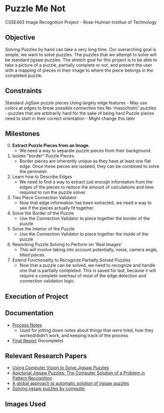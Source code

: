 # Puzzle Me Not
CSSE463 Image Recognition Project - Rose-Hulman Institue of Technology

## Objective
Solving Puzzles by hand can take a very long time. Our overarching goal is simple; we want to solve puzzles. The puzzles that we attempt to solve will be standard jigsaw puzzles. The stretch goal for this project is to be able to take a picture of a puzzle, partially complete or not, and present the user with a mapping of pieces in their image to where the piece belongs in the completed puzzle. 

## Constraints
Standard JigSaw puzzle pieces
Using largely edge features - May use colors at edges to break possible connection ties
No 'masochistic' puzzles - puzzles that are arbitrarily hard for the sake of being hard
Puzzle pieces need to start in their correct orientation - Might change this later

## Milestones
  0. **Extract Puzzle Pieces from an Image.**  
      - We need a way to separate puzzle pieces from their background.
  1. Isolate "border" Puzzle Pieces. 
      - Border pieces are inherently unique as they have at least one flat edge. Once these pieces are isolated, they can be combined to solve the perimeter.
  2. Learn how to Describe Edges
      - We need to find a way to extract just enough information from the edges of the pieces to reduce the amount of calculations and time required to run the puzzle solver.
  3. Two Piece Connection Validator
      - Now that edge information has been extracted, we need a way to see if the pieces actually fit together. 
  4. Solve the Border of the Puzzle
      - Use the Connection Validator to piece together the border of the puzzle
  5. Solve the Interior of the Puzzle
      - Use the Connection Validator to piece together the inside of the puzzle
  6. Reworking Puzzle Solving to Perform on 'Real Images'
      - This will involve taking into account potentially, noise, camera angle, tilted pieces.
  7. Extend Functionality to Recognize Partially Solved Puzzles
      - Now that a puzzle can be solved, we need to recognize and handle one that is partially completed. This is saved for last, because it will require a complete overhaul of most of the edge detection and connection validation logic.
      
## Execution of Project      
      
## Documentation
 - [Process Notes](https://docs.google.com/document/d/1dFlcskbwAm6e1XdTNDeyerxvmVqD_4IM4_7pSn7M_Hk/edit?usp=sharing)
    - Used for jotting down notes about things that were tried, how they worked/didn't work, and keeping track of the process
 - [Final Report](Documentation/LaTeX/Template.pdf) (Incomplete)
 
## Relevant Research Papers
 - [Using Computer Vision to Solve Jigsaw Puzzles](https://web.stanford.edu/class/cs231a/prev_projects_2016/computer-vision-solve__1_.pdf)
 - [Apictorial Jigsaw Puzzles: The Computer Solution of a Problem in Pattern Recognition](http://ieeexplore.ieee.org/document/4038109/)
 - [A global approach to automatic solution of jigsaw puzzles](https://www.sciencedirect.com/science/article/pii/S0925772104000239)
 - [Solving jigsaw puzzles by computer](https://www.researchgate.net/publication/225796422_Solving_jigsaw_puzzles_by_computer)

 
## Images Used

     
